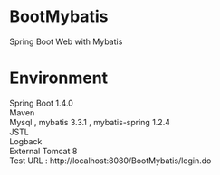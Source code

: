 # BootMybatis
Spring Boot Web with Mybatis

# Environment
Spring Boot 1.4.0<br>
Maven<br>
Mysql , mybatis 3.3.1 , mybatis-spring 1.2.4<br>
JSTL<br>
Logback<br>
External Tomcat 8<br>
Test URL : http://localhost:8080/BootMybatis/login.do